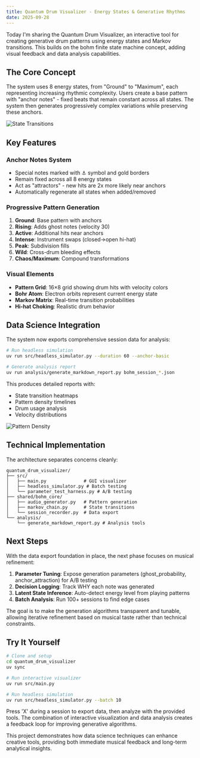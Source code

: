 ```yaml
---
title: Quantum Drum Visualizer - Energy States & Generative Rhythms
date: 2025-09-28
---
```


Today I'm sharing the Quantum Drum Visualizer, an interactive tool for creating generative drum patterns using energy states and Markov transitions. This builds on the bohm finite state machine concept, adding visual feedback and data analysis capabilities.

## The Core Concept

The system uses 8 energy states, from "Ground" to "Maximum", each representing increasing rhythmic complexity. Users create a base pattern with "anchor notes" - fixed beats that remain constant across all states. The system then generates progressively complex variations while preserving these anchors.

![State Transitions](/bohm_transitions.png)

## Key Features

### Anchor Notes System
- Special notes marked with ⚓ symbol and gold borders
- Remain fixed across all 8 energy states  
- Act as "attractors" - new hits are 2x more likely near anchors
- Automatically regenerate all states when added/removed

### Progressive Pattern Generation
1. **Ground**: Base pattern with anchors
2. **Rising**: Adds ghost notes (velocity 30)
3. **Active**: Additional hits near anchors
4. **Intense**: Instrument swaps (closed→open hi-hat)
5. **Peak**: Subdivision fills
6. **Wild**: Cross-drum bleeding effects
7. **Chaos/Maximum**: Compound transformations

### Visual Elements
- **Pattern Grid**: 16×8 grid showing drum hits with velocity colors
- **Bohr Atom**: Electron orbits represent current energy state
- **Markov Matrix**: Real-time transition probabilities
- **Hi-hat Choking**: Realistic drum behavior

## Data Science Integration

The system now exports comprehensive session data for analysis:

```bash
# Run headless simulation
uv run src/headless_simulator.py --duration 60 --anchor-basic

# Generate analysis report
uv run analysis/generate_markdown_report.py bohm_session_*.json
```

This produces detailed reports with:
- State transition heatmaps
- Pattern density timelines
- Drum usage analysis
- Velocity distributions

![Pattern Density](/bohm_density.png)

## Technical Implementation

The architecture separates concerns cleanly:

```
quantum_drum_visualizer/
├── src/
│   ├── main.py              # GUI visualizer
│   ├── headless_simulator.py # Batch testing
│   └── parameter_test_harness.py # A/B testing
├── shared/bohm_core/
│   ├── audio_generator.py   # Pattern generation
│   ├── markov_chain.py      # State transitions
│   └── session_recorder.py  # Data export
└── analysis/
    └── generate_markdown_report.py # Analysis tools
```

## Next Steps

With the data export foundation in place, the next phase focuses on musical refinement:

1. **Parameter Tuning**: Expose generation parameters (ghost_probability, anchor_attraction) for A/B testing
2. **Decision Logging**: Track WHY each note was generated
3. **Latent State Inference**: Auto-detect energy level from playing patterns
4. **Batch Analysis**: Run 100+ sessions to find edge cases

The goal is to make the generation algorithms transparent and tunable, allowing iterative refinement based on musical taste rather than technical constraints.

## Try It Yourself

```bash
# Clone and setup
cd quantum_drum_visualizer
uv sync

# Run interactive visualizer
uv run src/main.py

# Run headless simulation
uv run src/headless_simulator.py --batch 10
```

Press 'X' during a session to export data, then analyze with the provided tools. The combination of interactive visualization and data analysis creates a feedback loop for improving generative algorithms.

This project demonstrates how data science techniques can enhance creative tools, providing both immediate musical feedback and long-term analytical insights.